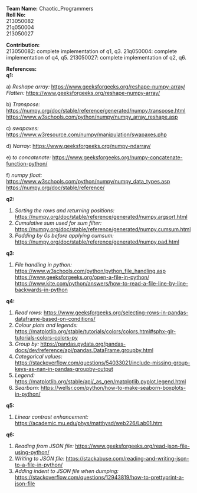 **Team Name:** Chaotic_Programmers  
**Roll No:**  
213050082  
21q050004  
213050027  

**Contribution:**  
213050082: complete implementation of q1, q3.
21q050004: complete implementation of q4, q5.
213050027: complete implementation of q2, q6.

**References:**  
**q1:**

a) *Reshape array:* https://www.geeksforgeeks.org/reshape-numpy-array/
   *Flatten:*  https://www.geeksforgeeks.org/reshape-numpy-array/

b) *Transpose:* https://numpy.org/doc/stable/reference/generated/numpy.transpose.html
    https://www.w3schools.com/python/numpy/numpy_array_reshape.asp

c)  *swapaxes:* https://www.w3resource.com/numpy/manipulation/swapaxes.php

d) *Narray:* https://www.geeksforgeeks.org/numpy-ndarray/

e) *to concatenate:* https://www.geeksforgeeks.org/numpy-concatenate-function-python/

f) *numpy float:* https://www.w3schools.com/python/numpy/numpy_data_types.asp
   https://numpy.org/doc/stable/reference/

**q2:**

1. *Sorting the rows and returning positions:* https://numpy.org/doc/stable/reference/generated/numpy.argsort.html
2. *Cumulative sum used for sum filter:* https://numpy.org/doc/stable/reference/generated/numpy.cumsum.html
3. *Padding by 0s before applying cumsum:* https://numpy.org/doc/stable/reference/generated/numpy.pad.html


**q3:**

1. *File handling in python:* 	https://www.w3schools.com/python/python_file_handling.asp
                   				https://www.geeksforgeeks.org/open-a-file-in-python/
                   				https://www.kite.com/python/answers/how-to-read-a-file-line-by-line-backwards-in-python


**q4:** 

1. *Read rows:* https://www.geeksforgeeks.org/selecting-rows-in-pandas-dataframe-based-on-conditions/
2. *Colour plots and legends:* https://matplotlib.org/stable/tutorials/colors/colors.html#sphx-glr-tutorials-colors-colors-py
3. *Group by:* https://pandas.pydata.org/pandas-docs/dev/reference/api/pandas.DataFrame.groupby.html
4. *Categorical values:* https://stackoverflow.com/questions/54033021/include-missing-group-keys-as-nan-in-pandas-groupby-output
5. *Legend:* https://matplotlib.org/stable/api/_as_gen/matplotlib.pyplot.legend.html
6. *Searborn:* https://wellsr.com/python/how-to-make-seaborn-boxplots-in-python/

**q5:**

1. *Linear contrast enhancement:* https://academic.mu.edu/phys/matthysd/web226/Lab01.htm

**q6:**
1. *Reading from JSON file:* https://www.geeksforgeeks.org/read-json-file-using-python/
2. *Writing to JSON file:* https://stackabuse.com/reading-and-writing-json-to-a-file-in-python/
3. *Adding indent to JSON file when dumping:* https://stackoverflow.com/questions/12943819/how-to-prettyprint-a-json-file